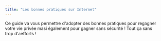 ```yaml
---
title: "Les bonnes pratiques sur Internet"
---
```



Ce guide va vous permettre d'adopter des bonnes pratiques pour regagner votre vie privée masi également pour gagner sans sécurité ! Tout ça sans trop d'aefforts !
